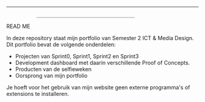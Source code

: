 __________________________					____________________________
			  
			   ____________________________________


READ ME

In deze repository staat mijn portfolio van Semester 2 ICT & Media Design.
Dit portfolio bevat de volgende onderdelen:

- Projecten van Sprint0, Sprint1, Sprint2 en Sprint3
- Development dashboard met daarin verschillende Proof of Concepts.
- Producten van de selfieweken
- Oorsprong van mijn portfolio

Je hoeft voor het gebruik van mijn website geen externe programma's of extensions te installeren.

